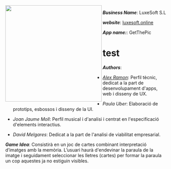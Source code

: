 <img align="left" src="https://user-images.githubusercontent.com/38278207/159091563-59295dc3-438f-45bf-85ec-36c83c77f760.png" height=300px>

***Business Name***: LuxeSoft S.L

***website***: [luxesoft.online](https://luxesoft.online)

***App name:***: GetThePic

<h1>test</h1>

***Authors***:

- *[Alex Ramon](https://www.linkedin.com/in/alex-ramon-13b580131/)*: Perfil tècnic, dedicat a la part de desenvolupament d'apps, web i disseny de UX.
    
- *Paula Uber*: Elaboració de prototips, esbossos i disseny de la UI.
    
- *Joan Jaume Moll*: Perfil musical i d'analisi i centrat en l'especificació d'elements interactius.
    
- *David Melgares*: Dedicat a la part de l'analisi de viabilitat empresarial.
    
***Game Idea***: Consistirà en un joc de cartes combinant interpretació d’imatges amb la memòria. L’usuari haurà d'endevinar la paraula de la imatge i seguidament seleccionar les lletres  (cartes) per formar la paraula un cop aquestes ja no estiguin visibles.

  
